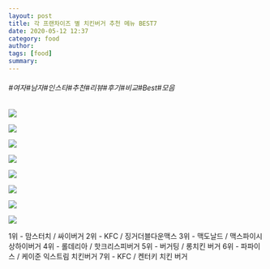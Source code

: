```yaml
---
layout: post
title: 각 프랜차이즈 별 치킨버거 추천 메뉴 BEST7
date: 2020-05-12 12:37
category: food
author: 
tags: [food]
summary: 
---
```


###### #여자#남자#인스타#추천#리뷰#후기#비교#Best#모음

  
![](https://img1.daumcdn.net/thumb/R720x0/?fname=https%3A%2F%2Ft1.daumcdn.net%2Fliveboard%2Fpotenshop%2F5f54d4d92de04dafbe737f8d3032d598.png)

![](https://img1.daumcdn.net/thumb/R720x0/?fname=https%3A%2F%2Ft1.daumcdn.net%2Fliveboard%2Fpotenshop%2F6f3342d4fba242b5aa661e47195ff10d.png)

![](https://img1.daumcdn.net/thumb/R720x0/?fname=https%3A%2F%2Ft1.daumcdn.net%2Fliveboard%2Fpotenshop%2F3b42a5396f6e4113b82937616c7fdc82.JPG)

![](https://img1.daumcdn.net/thumb/R720x0/?fname=https%3A%2F%2Ft1.daumcdn.net%2Fliveboard%2Fpotenshop%2Fc2456eed06f24cd5954dfece93847503.png)

![](https://img1.daumcdn.net/thumb/R720x0/?fname=https%3A%2F%2Ft1.daumcdn.net%2Fliveboard%2Fpotenshop%2F75481c3245124750baae0ac0eda647b8.png)

![](https://img1.daumcdn.net/thumb/R720x0/?fname=https%3A%2F%2Ft1.daumcdn.net%2Fliveboard%2Fpotenshop%2F407d329b79974bf489d4d15f1b950802.JPG)

![](https://img1.daumcdn.net/thumb/R720x0/?fname=https%3A%2F%2Ft1.daumcdn.net%2Fliveboard%2Fpotenshop%2Fac69daa6efd142eeafb9dacb4fe5dc4d.png)

![](https://img1.daumcdn.net/thumb/R720x0/?fname=https%3A%2F%2Ft1.daumcdn.net%2Fliveboard%2Fpotenshop%2F74e820f0f56c4290aa309ee3f21d33b2.png)

1위 - 맘스터치 / 싸이버거
2위 - KFC / 징거더블다운맥스
3위 - 맥도날드 / 맥스파이시 상하이버거
4위 - 롤데리아 / 핫크리스피버거
5위 - 버거팅 / 롱치킨 버거
6위 - 파파이스 / 케이준 익스트림 치킨버거
7위 - KFC / 켄터키 치킨 버거